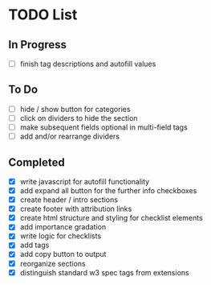 # TODO List

## In Progress
- [ ] finish tag descriptions and autofill values

## To Do
- [ ] hide / show button for categories
- [ ] click on dividers to hide the section
- [ ] make subsequent fields optional in multi-field tags
- [ ] add and/or rearrange dividers

## Completed
- [x] write javascript for autofill functionality
- [x] add expand all button for the further info checkboxes
- [x] create header / intro sections
- [x] create footer with attribution links
- [x] create html structure and styling for checklist elements
- [x] add importance gradation
- [x] write logic for checklists
- [x] add tags
- [x] add copy button to output
- [x] reorganize sections
- [x] distinguish standard w3 spec tags from extensions